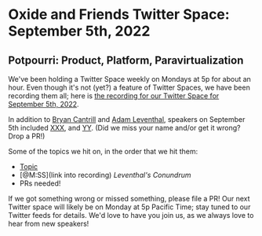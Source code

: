 # Oxide and Friends Twitter Space: September 5th, 2022

## Potpourri: Product, Platform, Paravirtualization

We've been holding a Twitter Space weekly on Mondays at 5p for about an hour.
Even though it's not (yet?) a feature of Twitter Spaces, we have been
recording them all; here is
[the recording for our Twitter Space for September 5th, 2022](https://youtu.be/Xd9oIUItoAo).

In addition to
[Bryan Cantrill](https://twitter.com/bcantrill) and
[Adam Leventhal](https://twitter.com/ahl),
speakers on September 5th included
[XXX](),
and [YY]().
(Did we miss your name and/or get it wrong? Drop a PR!)

Some of the topics we hit on, in the order that we hit them:

- [Topic](link)
- [@M:SS](link into recording)
  *Leventhal's Conundrum*
- PRs needed!

If we got something wrong or missed something, please file a PR!
Our next Twitter space will likely be on Monday at 5p Pacific Time; stay tuned
to our Twitter feeds for details.  We'd love to have you join us, as we
always love to hear from new speakers!

